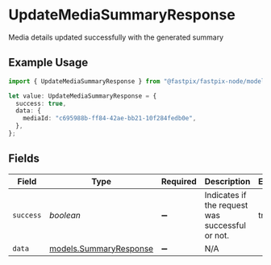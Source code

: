 # UpdateMediaSummaryResponse

Media details updated successfully with the generated summary

## Example Usage

```typescript
import { UpdateMediaSummaryResponse } from "@fastpix/fastpix-node/models/operations";

let value: UpdateMediaSummaryResponse = {
  success: true,
  data: {
    mediaId: "c695988b-ff84-42ae-bb21-10f284fedb0e",
  },
};
```

## Fields

| Field                                                     | Type                                                      | Required                                                  | Description                                               | Example                                                   |
| --------------------------------------------------------- | --------------------------------------------------------- | --------------------------------------------------------- | --------------------------------------------------------- | --------------------------------------------------------- |
| `success`                                                 | *boolean*                                                 | :heavy_minus_sign:                                        | Indicates if the request was successful or not.           | true                                                      |
| `data`                                                    | [models.SummaryResponse](../../models/summaryresponse.md) | :heavy_minus_sign:                                        | N/A                                                       |                                                           |